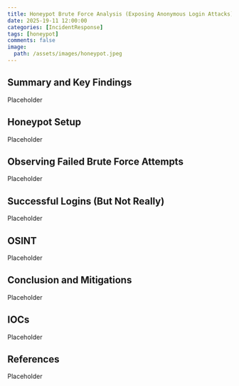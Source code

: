 ```yaml
---
title: Honeypot Brute Force Analysis (Exposing Anonymous Login Attacks)
date: 2025-19-11 12:00:00
categories: [IncidentResponse]
tags: [honeypot]
comments: false
image:
  path: /assets/images/honeypot.jpeg
---
```


## Summary and Key Findings
Placeholder

## Honeypot Setup
Placeholder

## Observing Failed Brute Force Attempts
Placeholder

## Successful Logins (But Not Really)
Placeholder

## OSINT
Placeholder

## Conclusion and Mitigations
Placeholder

## IOCs
Placeholder

## References
Placeholder
